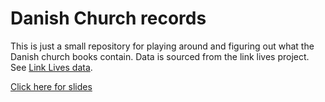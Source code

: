 # Danish Church records

This is just a small repository for playing around and figuring out what the Danish church books contain. Data is sourced from the link lives project. See [Link Lives data](https://www.rigsarkivet.dk/udforsk/link-lives-data/).

[Click here for slides](https://raw.githack.com/christianvedels/Danish-Church-Records/master/Slides/Slides.html)


